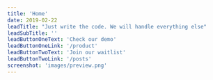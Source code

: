 ```yaml
---
title: 'Home'
date: 2019-02-22
leadTitle: "Just write the code. We will handle everything else"
leadSubTitle: ''
leadButtonOneText: 'Check our demo'
leadButtonOneLink: '/product'
leadButtonTwoText: 'Join our waitlist'
leadButtonTwoLink: '/posts'
screenshot: 'images/preview.png'
---
```

